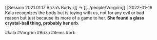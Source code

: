 [[Session 2021.01.17 Briza’s Body r]] -> [[../people/Vorgrim]] | 2022-01-18
Kala recognizes the body but is toying with us, not for any evil or bad reason but just because its more of a game to her. **She found a glass crystal-ball thing, probably her orb**.

#kala #Vorgrim #Briza #items #orb